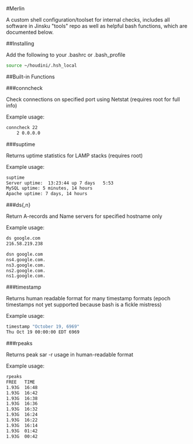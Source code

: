 #Merlin

A custom shell configuration/toolset for internal checks, includes all software in Jinsku "tools" repo as well as helpful bash functions, which are documented below.


##Installing

Add the following to your .bashrc or .bash_profile

```bash
source ~/houdini/.hsh_local
```


##Built-in Functions

###conncheck

Check connections on specified port using Netstat (requires root for full info)

Example usage:
```bash
conncheck 22
    2 0.0.0.0
```


###suptime

Returns uptime statistics for LAMP stacks (requires root)

Example usage:
```bash
suptime
Server uptime:  13:23:44 up 7 days   5:53
MySQL uptime: 5 minutes, 14 hours
Apache uptime: 7 days, 14 hours
```


###ds{,n}

Return A-records and Name servers for specified hostname only

Example usage:

```bash
ds google.com
216.58.219.238
```

```bash
dsn google.com
ns4.google.com.
ns3.google.com.
ns2.google.com.
ns1.google.com.
```


###timestamp

Returns human readable format for many timestamp formats (epoch timestamps not yet supported because bash is a fickle mistress)

Example usage:

```bash
timestamp "October 19, 6969"
Thu Oct 19 00:00:00 EDT 6969
```

###rpeaks

Returns peak sar -r usage in human-readable format

Example usage:

```bash
rpeaks 
FREE   TIME
1.93G  16:48
1.93G  16:42
1.93G  16:38
1.93G  16:36
1.93G  16:32
1.93G  16:24
1.93G  16:22
1.93G  16:14
1.93G  01:42
1.93G  00:42
```
